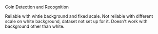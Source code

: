 Coin Detection and Recognition

Reliable with whtie background and fixed scale.
Not reliable with different scale on white background, dataset not set up for it.
Doesn't work with background other than white.
